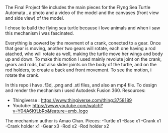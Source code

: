 The Final Project file includes the main pieces for the Flyng Sea Turtle Automata , a photo and a video of the model and the canvases (front view and side view) of the model.

I chose to build the flying sea turtle because i love animals and when i saw this mechanism i was fascinated.

Everything is powerd by the movment of a crank, conected to a gear. Once that gear is moving, another two gears will rotate, each one having a rod atached, who will rotate as well, making the turtle move her wings and body up and down.  To make this motion I used mainly revolute joint on the crank, gears and rods, but also slider joints on the body of the turtle, and on the rod holders, to create a back and front movement. To see the motion, i rotate the crank.

In this repo i have .f3d, .png and .stl files, and also an mp4 file. To design and render the mechanism i used Autodesk Fusion 360.
Resources: 
- Thingiverse : https://www.thingiverse.com/thing:3758189 
- Youtube: https://www.youtube.com/watch?v=Y04A6KfLbRo&feature=emb_logo

The mechanism author is Amao Chan.
Pieces:
-Turtle x1
-Base x1
-Crank x1
-Crank holder x1
-Gear x3
-Rod x2
-Rod holder x2

